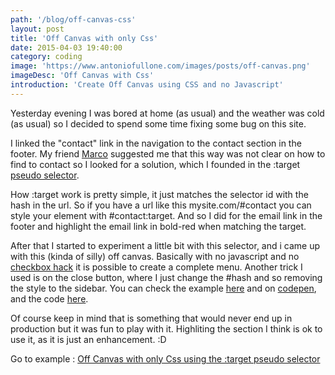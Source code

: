 ```yaml
---
path: '/blog/off-canvas-css'
layout: post
title: 'Off Canvas with only Css'
date: 2015-04-03 19:40:00
category: coding
image: 'https://www.antoniofullone.com/images/posts/off-canvas.png'
imageDesc: 'Off Canvas with Css'
introduction: 'Create Off Canvas using CSS and no Javascript'
---
```


Yesterday evening I was bored at home (as usual) and the weather was cold (as usual) so I decided to spend some time fixing some bug on this site.

I linked the "contact" link in the navigation to the contact section in the footer. My friend [Marco](https://twitter.com/twittgrinder) suggested me that this way was not clear on how to find to contact so I looked for a solution, which I founded in the :target [pseudo selector](https://www.w3.org/wiki/CSS/Selectors/pseudo-classes/:target).

How :target work is pretty simple, it just matches the selector id with the hash in the url. So if you have a url like this mysite.com/#contact you can style your element with #contact:target. And so I did for the email link in the footer and highlight the email link in bold-red when matching the target.

After that I started to experiment a little bit with this selector, and i came up with this (kinda of silly) off canvas.
Basically with no javascript and no [checkbox hack](https://css-tricks.com/the-checkbox-hack/) it is possible to create a complete menu. Another trick I used is on the close button, where I just change the #hash and so removing the style to the sidebar. You can check the example [here](/off-canvas/) and on [codepen](https://codepen.io/lastwebdesigner/pen/JoVVOp), and the code [here](https://bitbucket.org/afullone/off-canvas-with-css).

Of course keep in mind that is something that would never end up in production but it was fun to play with it. Highliting the section I think is ok to use it, as it is just an enhancement. :D

Go to example : [Off Canvas with only Css using the :target pseudo selector](/off-canvas/)
